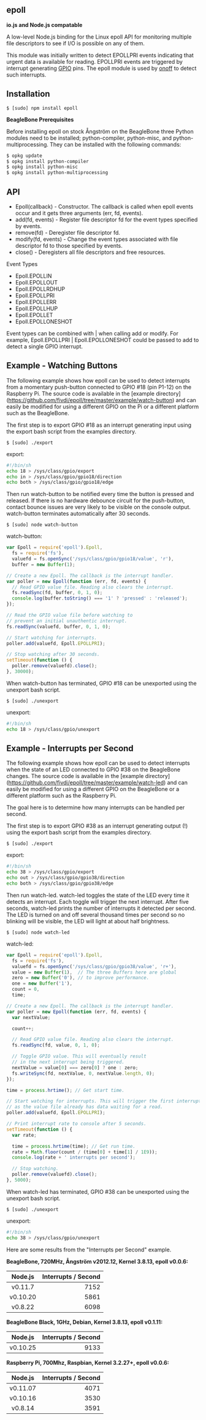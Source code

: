 ## epoll

**io.js and Node.js compatable**

A low-level Node.js binding for the Linux epoll API for monitoring multiple
file descriptors to see if I/O is possible on any of them.

This module was initially written to detect EPOLLPRI events indicating that
urgent data is available for reading. EPOLLPRI events are triggered by
interrupt generating [GPIO](https://www.kernel.org/doc/Documentation/gpio/)
pins. The epoll module is used by [onoff](https://github.com/fivdi/onoff)
to detect such interrupts.

## Installation

    $ [sudo] npm install epoll

**BeagleBone Prerequisites**

Before installing epoll on stock Ångström on the BeagleBone three Python
modules need to be installed; python-compiler, python-misc, and
python-multiprocessing. They can be installed with the following commands:

```bash
$ opkg update
$ opkg install python-compiler
$ opkg install python-misc
$ opkg install python-multiprocessing
```

## API

  * Epoll(callback) - Constructor. The callback is called when epoll events
    occur and it gets three arguments (err, fd, events).
  * add(fd, events) - Register file descriptor fd for the event types specified
    by events.
  * remove(fd) - Deregister file descriptor fd.
  * modify(fd, events) - Change the event types associated with file descriptor
    fd to those specified by events.
  * close() - Deregisters all file descriptors and free resources.

Event Types

  * Epoll.EPOLLIN
  * Epoll.EPOLLOUT
  * Epoll.EPOLLRDHUP
  * Epoll.EPOLLPRI
  * Epoll.EPOLLERR
  * Epoll.EPOLLHUP
  * Epoll.EPOLLET
  * Epoll.EPOLLONESHOT

Event types can be combined with | when calling add or modify. For example,
Epoll.EPOLLPRI | Epoll.EPOLLONESHOT could be passed to add to detect a single
GPIO interrupt.

## Example - Watching Buttons

The following example shows how epoll can be used to detect interrupts from a
momentary push-button connected to GPIO #18 (pin P1-12) on the Raspberry Pi.
The source code is available in the [example directory]
(https://github.com/fivdi/epoll/tree/master/example/watch-button) and can
easily be modified for using a different GPIO on the Pi or a different platform
such as the BeagleBone.

The first step is to export GPIO #18 as an interrupt generating input using
the export bash script from the examples directory.

    $ [sudo] ./export

export:
```bash
#!/bin/sh
echo 18 > /sys/class/gpio/export
echo in > /sys/class/gpio/gpio18/direction
echo both > /sys/class/gpio/gpio18/edge
```

Then run watch-button to be notified every time the button is pressed and
released. If there is no hardware debounce circuit for the push-button, contact
bounce issues are very likely to be visible on the console output.
watch-button terminates automatically after 30 seconds.

    $ [sudo] node watch-button

watch-button:
```js
var Epoll = require('epoll').Epoll,
  fs = require('fs'),
  valuefd = fs.openSync('/sys/class/gpio/gpio18/value', 'r'),
  buffer = new Buffer(1);

// Create a new Epoll. The callback is the interrupt handler.
var poller = new Epoll(function (err, fd, events) {
  // Read GPIO value file. Reading also clears the interrupt.
  fs.readSync(fd, buffer, 0, 1, 0);
  console.log(buffer.toString() === '1' ? 'pressed' : 'released');
});

// Read the GPIO value file before watching to
// prevent an initial unauthentic interrupt.
fs.readSync(valuefd, buffer, 0, 1, 0);

// Start watching for interrupts.
poller.add(valuefd, Epoll.EPOLLPRI);

// Stop watching after 30 seconds.
setTimeout(function () {
  poller.remove(valuefd).close();
}, 30000);
```

When watch-button has terminated, GPIO #18 can be unexported using the
unexport bash script.

    $ [sudo] ./unexport

unexport:
```bash
#!/bin/sh
echo 18 > /sys/class/gpio/unexport
```

## Example - Interrupts per Second

The following example shows how epoll can be used to detect interrupts when the
state of an LED connected to GPIO #38 on the BeagleBone changes.
The source code is available in the [example directory]
(https://github.com/fivdi/epoll/tree/master/example/watch-led) and can
easily be modified for using a different GPIO on the BeagleBone or a different
platform such as the Raspberry Pi.

The goal here is to determine how many interrupts can be handled per second.

The first step is to export GPIO #38 as an interrupt generating output (!) using
the export bash script from the examples directory.

    $ [sudo] ./export

export:
```bash
#!/bin/sh
echo 38 > /sys/class/gpio/export
echo out > /sys/class/gpio/gpio38/direction
echo both > /sys/class/gpio/gpio38/edge
```

Then run watch-led. watch-led toggles the state of the LED every time it
detects an interrupt. Each toggle will trigger the next interrupt. After five
seconds, watch-led prints the number of interrupts it detected per second. The
LED is turned on and off several thousand times per second so no blinking will
be visible, the LED will light at about half brightness.

    $ [sudo] node watch-led

watch-led:
```js
var Epoll = require('epoll').Epoll,
  fs = require('fs'),
  valuefd = fs.openSync('/sys/class/gpio/gpio38/value', 'r+'),
  value = new Buffer(1),  // The three Buffers here are global
  zero = new Buffer('0'), // to improve performance.
  one = new Buffer('1'),
  count = 0,
  time;

// Create a new Epoll. The callback is the interrupt handler.
var poller = new Epoll(function (err, fd, events) {
  var nextValue;

  count++;

  // Read GPIO value file. Reading also clears the interrupt.
  fs.readSync(fd, value, 0, 1, 0);

  // Toggle GPIO value. This will eventually result
  // in the next interrupt being triggered.
  nextValue = value[0] === zero[0] ? one : zero;
  fs.writeSync(fd, nextValue, 0, nextValue.length, 0);
});

time = process.hrtime(); // Get start time.

// Start watching for interrupts. This will trigger the first interrupt
// as the value file already has data waiting for a read.
poller.add(valuefd, Epoll.EPOLLPRI);

// Print interrupt rate to console after 5 seconds.
setTimeout(function () {
  var rate;

  time = process.hrtime(time); // Get run time.
  rate = Math.floor(count / (time[0] + time[1] / 1E9));
  console.log(rate + ' interrupts per second');

  // Stop watching.
  poller.remove(valuefd).close();
}, 5000);
```

When watch-led has terminated, GPIO #38 can be unexported using the
unexport bash script.

    $ [sudo] ./unexport

unexport:
```bash
#!/bin/sh
echo 38 > /sys/class/gpio/unexport
```

Here are some results from the "Interrupts per Second" example.

**BeagleBone, 720MHz, Ångström v2012.12, Kernel 3.8.13, epoll v0.0.6:**

Node.js | Interrupts / Second
:---: | ---:
v0.11.7 | 7152
v0.10.20 | 5861
v0.8.22 | 6098

**BeagleBone Black, 1GHz, Debian, Kernel 3.8.13, epoll v0.1.11:**

Node.js | Interrupts / Second
:---: | ---:
v0.10.25 | 9133

**Raspberry Pi, 700Mhz, Raspbian, Kernel 3.2.27+, epoll v0.0.6:**

Node.js | Interrupts / Second
:---: | ---:
v0.11.07 | 4071
v0.10.16 | 3530
v0.8.14 | 3591

